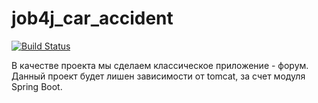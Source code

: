 # job4j_car_accident

[![Build Status](https://app.travis-ci.com/stanovov/job4j_forum.svg?branch=master)](https://app.travis-ci.com/stanovov/job4j_forum)

В качестве проекта мы сделаем классическое приложение - форум. Данный проект будет лишен зависимости от tomcat, за счет
модуля Spring Boot.